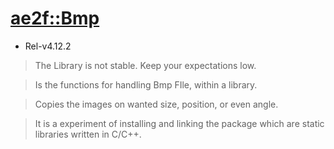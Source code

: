 # [ae2f::Bmp](https://github.com/ae2f/Bmp)
- Rel-v4.12.2
> The Library is not stable. Keep your expectations low.

> Is the functions for handling Bmp FIle, within a library.

> Copies the images on wanted size, position, or even angle.

> It is a experiment of installing and linking the package which are static libraries written in C/C++.
